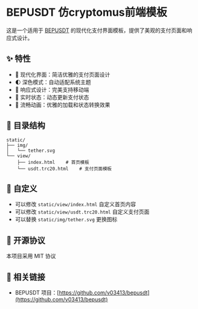 # BEPUSDT 仿cryptomus前端模板

这是一个适用于 [BEPUSDT](https://github.com/v03413/bepusdt) 的现代化支付界面模板，提供了美观的支付页面和响应式设计。

## ✨ 特性

- 🎨 现代化界面：简洁优雅的支付页面设计
- 🌓 深色模式：自动适配系统主题
- 📱 响应式设计：完美支持移动端
- 🔄 实时状态：动态更新支付状态
- 💫 流畅动画：优雅的加载和状态转换效果

## 📂 目录结构

```
static/
├── img/
│   └── tether.svg
└── view/
    ├── index.html    # 首页模板
    └── usdt.trc20.html    # 支付页面模板
```

## 🔧 自定义

- 可以修改 `static/view/index.html` 自定义首页内容
- 可以修改 `static/view/usdt.trc20.html` 自定义支付页面
- 可以替换 `static/img/tether.svg` 更换图标

## 📄 开源协议

本项目采用 MIT 协议

## 🔗 相关链接

- BEPUSDT 项目：[https://github.com/v03413/bepusdt](https://github.com/v03413/bepusdt)
